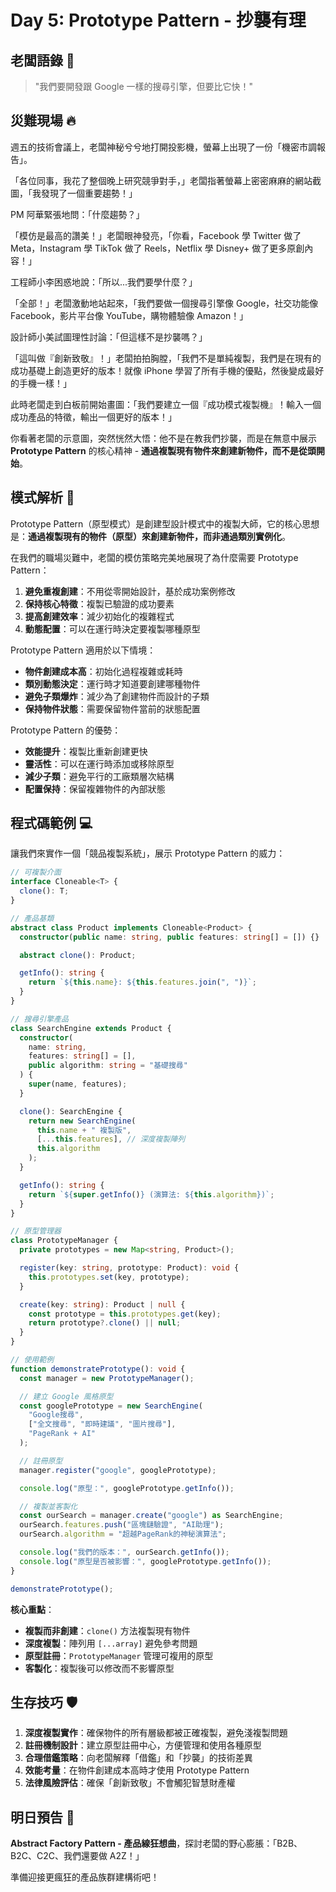 # Day 5: Prototype Pattern - 抄襲有理

## 老闆語錄 💬

> "我們要開發跟 Google 一樣的搜尋引擎，但要比它快！"

## 災難現場 🔥

週五的技術會議上，老闆神秘兮兮地打開投影機，螢幕上出現了一份「機密市調報告」。

「各位同事，我花了整個晚上研究競爭對手，」老闆指著螢幕上密密麻麻的網站截圖，「我發現了一個重要趨勢！」

PM 阿華緊張地問：「什麼趨勢？」

「模仿是最高的讚美！」老闆眼神發亮，「你看，Facebook 學 Twitter 做了 Meta，Instagram 學 TikTok 做了 Reels，Netflix 學 Disney+ 做了更多原創內容！」

工程師小李困惑地說：「所以...我們要學什麼？」

「全部！」老闆激動地站起來，「我們要做一個搜尋引擎像 Google，社交功能像 Facebook，影片平台像 YouTube，購物體驗像 Amazon！」

設計師小美試圖理性討論：「但這樣不是抄襲嗎？」

「這叫做『創新致敬』！」老闆拍拍胸膛，「我們不是單純複製，我們是在現有的成功基礎上創造更好的版本！就像 iPhone 學習了所有手機的優點，然後變成最好的手機一樣！」

此時老闆走到白板前開始畫圖：「我們要建立一個『成功模式複製機』！輸入一個成功產品的特徵，輸出一個更好的版本！」

你看著老闆的示意圖，突然恍然大悟：他不是在教我們抄襲，而是在無意中展示 **Prototype Pattern** 的核心精神 - **通過複製現有物件來創建新物件，而不是從頭開始**。

## 模式解析 🧠

Prototype Pattern（原型模式）是創建型設計模式中的複製大師，它的核心思想是：**通過複製現有的物件（原型）來創建新物件，而非通過類別實例化**。

在我們的職場災難中，老闆的模仿策略完美地展現了為什麼需要 Prototype Pattern：

1. **避免重複創建**：不用從零開始設計，基於成功案例修改
2. **保持核心特徵**：複製已驗證的成功要素
3. **提高創建效率**：減少初始化的複雜程式
4. **動態配置**：可以在運行時決定要複製哪種原型

Prototype Pattern 適用於以下情境：

- **物件創建成本高**：初始化過程複雜或耗時
- **類別動態決定**：運行時才知道要創建哪種物件
- **避免子類爆炸**：減少為了創建物件而設計的子類
- **保持物件狀態**：需要保留物件當前的狀態配置

Prototype Pattern 的優勢：

- **效能提升**：複製比重新創建更快
- **靈活性**：可以在運行時添加或移除原型
- **減少子類**：避免平行的工廠類層次結構
- **配置保持**：保留複雜物件的內部狀態

## 程式碼範例 💻

讓我們來實作一個「競品複製系統」，展示 Prototype Pattern 的威力：

```ts
// 可複製介面
interface Cloneable<T> {
  clone(): T;
}

// 產品基類
abstract class Product implements Cloneable<Product> {
  constructor(public name: string, public features: string[] = []) {}

  abstract clone(): Product;

  getInfo(): string {
    return `${this.name}: ${this.features.join(", ")}`;
  }
}

// 搜尋引擎產品
class SearchEngine extends Product {
  constructor(
    name: string,
    features: string[] = [],
    public algorithm: string = "基礎搜尋"
  ) {
    super(name, features);
  }

  clone(): SearchEngine {
    return new SearchEngine(
      this.name + " 複製版",
      [...this.features], // 深度複製陣列
      this.algorithm
    );
  }

  getInfo(): string {
    return `${super.getInfo()} (演算法: ${this.algorithm})`;
  }
}

// 原型管理器
class PrototypeManager {
  private prototypes = new Map<string, Product>();

  register(key: string, prototype: Product): void {
    this.prototypes.set(key, prototype);
  }

  create(key: string): Product | null {
    const prototype = this.prototypes.get(key);
    return prototype?.clone() || null;
  }
}

// 使用範例
function demonstratePrototype(): void {
  const manager = new PrototypeManager();

  // 建立 Google 風格原型
  const googlePrototype = new SearchEngine(
    "Google搜尋",
    ["全文搜尋", "即時建議", "圖片搜尋"],
    "PageRank + AI"
  );

  // 註冊原型
  manager.register("google", googlePrototype);

  console.log("原型：", googlePrototype.getInfo());

  // 複製並客製化
  const ourSearch = manager.create("google") as SearchEngine;
  ourSearch.features.push("區塊鏈驗證", "AI助理");
  ourSearch.algorithm = "超越PageRank的神秘演算法";

  console.log("我們的版本：", ourSearch.getInfo());
  console.log("原型是否被影響：", googlePrototype.getInfo());
}

demonstratePrototype();
```

**核心重點**：

- **複製而非創建**：`clone()` 方法複製現有物件
- **深度複製**：陣列用 `[...array]` 避免參考問題
- **原型註冊**：`PrototypeManager` 管理可複用的原型
- **客製化**：複製後可以修改而不影響原型

## 生存技巧 🛡️

1. **深度複製實作**：確保物件的所有層級都被正確複製，避免淺複製問題
2. **註冊機制設計**：建立原型註冊中心，方便管理和使用各種原型
3. **合理借鑑策略**：向老闆解釋「借鑑」和「抄襲」的技術差異
4. **效能考量**：在物件創建成本高時才使用 Prototype Pattern
5. **法律風險評估**：確保「創新致敬」不會觸犯智慧財產權

## 明日預告 🔮

**Abstract Factory Pattern - 產品線狂想曲**，探討老闆的野心膨脹：「B2B、B2C、C2C、我們還要做 A2Z！」

準備迎接更瘋狂的產品族群建構術吧！
